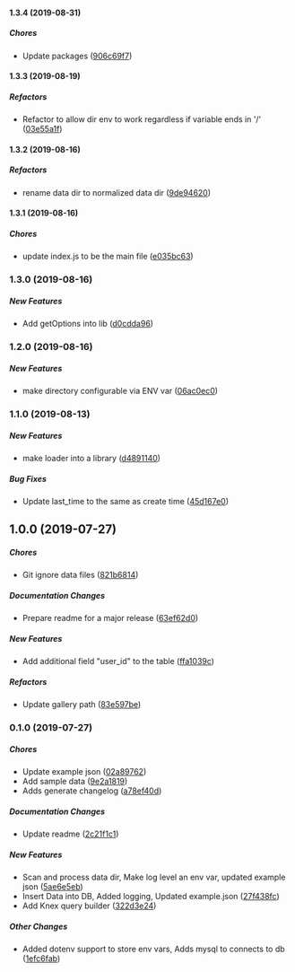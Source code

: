#### 1.3.4 (2019-08-31)

##### Chores

*  Update packages ([906c69f7](https://github.com/wchen02/loader/commit/906c69f7045d12e85601e06c7ec12e7cdd8a9b08))

#### 1.3.3 (2019-08-19)

##### Refactors

*  Refactor to allow dir env to work regardless if variable ends in '/' ([03e55a1f](https://github.com/wchen02/loader/commit/03e55a1f92db7da6b93bf7f7e77df65083c2d75b))

#### 1.3.2 (2019-08-16)

##### Refactors

*  rename data dir to normalized data dir ([9de94620](https://github.com/wchen02/loader/commit/9de946203129dca9e0a3e1ece577189a92daf2a8))

#### 1.3.1 (2019-08-16)

##### Chores

*  update index.js to be the main file ([e035bc63](https://github.com/wchen02/loader/commit/e035bc630daa2ebb2d77ec57852868e121eae080))

### 1.3.0 (2019-08-16)

##### New Features

*  Add getOptions into lib ([d0cdda96](https://github.com/wchen02/loader/commit/d0cdda962868fd9f08a57a8db1565124ba8a0e86))

### 1.2.0 (2019-08-16)

##### New Features

*  make directory configurable via ENV var ([06ac0ec0](https://github.com/wchen02/loader/commit/06ac0ec0b7aee40c1d02308d8d95ff5e0d6ba024))

### 1.1.0 (2019-08-13)

##### New Features

*  make loader into a library ([d4891140](https://github.com/wchen02/loader/commit/d4891140696842a9690862d9a8898fd64e4f1b59))

##### Bug Fixes

*  Update last_time to the same as create time ([45d167e0](https://github.com/wchen02/loader/commit/45d167e091135e91d45824592de62a61837ca802))

## 1.0.0 (2019-07-27)

##### Chores

*  Git ignore data files ([821b6814](https://github.com/wchen02/loader/commit/821b6814ab3f682a490c0c644cda890a79791e51))

##### Documentation Changes

*  Prepare readme for a major release ([63ef62d0](https://github.com/wchen02/loader/commit/63ef62d0349a70ee94b0c4ef4a14d4d01a258120))

##### New Features

*  Add additional field "user_id" to the table ([ffa1039c](https://github.com/wchen02/loader/commit/ffa1039c681aa9fa37477ad6b15fbdc6b3bae4ad))

##### Refactors

*  Update gallery path ([83e597be](https://github.com/wchen02/loader/commit/83e597befff5da045132d9ee721623bc2fff3141))

### 0.1.0 (2019-07-27)

##### Chores

*  Update example json ([02a89762](https://github.com/wchen02/loader/commit/02a89762398d979d854854bed980d476101d10b0))
*  Add sample data ([9e2a1819](https://github.com/wchen02/loader/commit/9e2a1819b4e85cfcfd1960c8255a81403ed2d69d))
*  Adds generate changelog ([a78ef40d](https://github.com/wchen02/loader/commit/a78ef40d52a5e08a46a55db273df5df02456688a))

##### Documentation Changes

*  Update readme ([2c21f1c1](https://github.com/wchen02/loader/commit/2c21f1c1324bbce06b2013c9ea5e09fcfaab516e))

##### New Features

*  Scan and process data dir, Make log level an env var, updated example json ([5ae6e5eb](https://github.com/wchen02/loader/commit/5ae6e5eb877376154cda0b7666a4032aa1223af6))
*  Insert Data into DB, Added logging, Updated example.json ([27f438fc](https://github.com/wchen02/loader/commit/27f438fc4625ec89bc0a12c366c333911d93dd8f))
*  Add Knex query builder ([322d3e24](https://github.com/wchen02/loader/commit/322d3e24c86ce210cd93fb4f57721e6fd662d0c2))

##### Other Changes

*  Added dotenv support to store env vars, Adds mysql to connects to db ([1efc6fab](https://github.com/wchen02/loader/commit/1efc6fab93aed82f8f4319a9285478894d8f0557))

